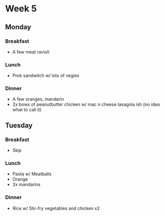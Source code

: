 # Week 5

## Monday

### Breakfast

- A few meat ravioli

### Lunch

- Prok sandwitch w/ lots of vegies

### Dinner

- A few oranges, mandarin
- 2x bows of peanutbutter chicken w/ mac n cheese lasagnia ish (no idea what to call it)

## Tuesday

### Breakfast

- Skip

### Lunch

- Pasta w/ Meatballs
- Orange
- 2x mandarins

### Dinner

- Rice w/ Stir-fry vegetables and chicken x2
